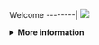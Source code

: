 Welcome
--------|
![](https://media.tenor.com/iVCiM9W7cvYAAAAd/welcome.gif)

<details>
  <summary><b>More information</b></summary>

```
  ★Scripts Price★
    -7 Hari/Day    : Rp20.000
    -1 Bulan/Month : Rp50.000
    *Method Pembayaran
      -Dana
      -Gopay
      -Ovo
      -Qris

  ★My Media Account★
     -Facebook
     -WhatsApp
     -Telegram
     -Grub WhatsApp
